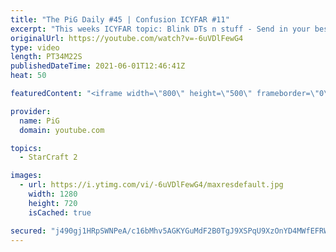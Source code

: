 ```yaml
---
title: "The PiG Daily #45 | Confusion ICYFAR #11"
excerpt: "This weeks ICYFAR topic: Blink DTs n stuff - Send in your best games from the testmap. You can see the changes and start it from here http://us.battle.net/sc2/en/blog/20241475/major-balance-changes-test-map-now-available-8-16-2016. Send submissions to eonblu95@gmail.com as attachment. Lastest submission"
originalUrl: https://youtube.com/watch?v=-6uVDlFewG4
type: video
length: PT34M22S
publishedDateTime: 2021-06-01T12:46:41Z
heat: 50

featuredContent: "<iframe width=\"800\" height=\"500\" frameborder=\"0\" src=\"https://www.youtube.com/embed/-6uVDlFewG4\" allow=\"accelerometer; autoplay; encrypted-media; gyroscope; picture-in-picture\" allowfullscreen></iframe>"

provider:
  name: PiG
  domain: youtube.com

topics:
  - StarCraft 2

images:
  - url: https://i.ytimg.com/vi/-6uVDlFewG4/maxresdefault.jpg
    width: 1280
    height: 720
    isCached: true

secured: "j490gj1HRpSWNPeA/c16bMhv5AGKYGuMdF2B0TgJ9XSPqU9XzOnYD4MWfEFRWCT7AwQibtj85NcJT0Ni0zqkZ41xWp5b3wUQ+eejHS5VUgs3cyZ0dduXzwWA87fbcUeQSIPSfnIh8d7/jkm2QhGLjnx/b7jb3ZFC+Bvtmy2V8kimb7k6u+5yKR47sIvPc8vciNkkC5t2BK/M/ldRVfpSP6eOrVRKSjKKZQv73ZFOdJREFOjsnO5cowuJ1mVsqB3VryFOtiw2TYGp7kzJYDyZuW3d427irCfvDjgi/ShLgKbv7EoUH6K/vwP66OGTrTeYbjEjrVpy7Us7Gawn9U3o3ZhTeM0VaWf1VMBV+j4AKkYQqqgOLFFmjfjl6H1BuM6VMK99n5TJ/dk1yDAhgJZobVjaPyJrgjYViOmy0/vgPlg=;zL3aAusHbbVm4OiJ0vPSog=="
---
```


